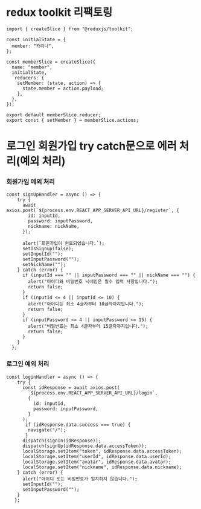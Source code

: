 # redux toolkit 리팩토링

    import { createSlice } from "@reduxjs/toolkit";

    const initialState = {
      member: "카리나",
    };

    const memberSlice = createSlice({
      name: "member",
      initialState,
       reducers: {
        setMember: (state, action) => {
          state.member = action.payload;
        },
      },
    });

    export default memberSlice.reducer;
    export const { setMember } = memberSlice.actions;


# 로그인 회원가입 try catch문으로 에러 처리(예외 처리)

### 회원가입 예외 처리

    const signUpHandler = async () => {
        try {
          await axios.post(`${process.env.REACT_APP_SERVER_API_URL}/register`, {
            id: inputId,
            password: inputPassword,
            nickname: nickName,
          });

          alert(`회원가입이 완료되었습니다.`);
          setIsSignup(false);
          setInputId("");
          setInputPassword("");
          setNickName("");
        } catch (error) {
          if (inputId === "" || inputPassword === "" || nickName === "") {
            alert("아이디와 비밀번호 닉네임은 필수 입력 사항입니다.");
            return false;
          }
          if (inputId <= 4 || inputId <= 10) {
            alert("아이디는 최소 4글자부터 10글자까지입니다.");
            return false;
          }
          if (inputPassword <= 4 || inputPassword <= 15) {
            alert("비밀번호는 최소 4글자부터 15글자까지입니다.");
            return false;
          }
        }
      };

### 로그인 예외 처리

    const loginHandler = async () => {
        try {
          const idResponse = await axios.post(
            `${process.env.REACT_APP_SERVER_API_URL}/login`,
            {
              id: inputId,
              password: inputPassword,
            }
          );
           if (idResponse.data.success === true) {
            navigate("/");
           }
          dispatch(signIn(idResponse));
          dispatch(signUp(idResponse.data.accessToken));
          localStorage.setItem("token", idResponse.data.accessToken);
          localStorage.setItem("userId", idResponse.data.userId);
          localStorage.setItem("avatar", idResponse.data.avatar);
          localStorage.setItem("nickname", idResponse.data.nickname);
        } catch (error) {
          alert("아이디 또는 비밀번호가 일치하지 않습니다.");
          setInputId("");
          setInputPassword("");
        }
       };

